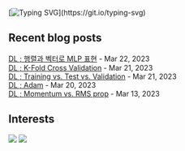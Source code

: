 
[![Typing SVG](https://readme-typing-svg.demolab.com?font=DM+Sans&duration=4000&pause=800&multiline=true&width=435&height=90&lines=Hi%2C+there.;Welcome+to+my+github+page!;Feel+free+to+look+around.)](https://git.io/typing-svg)
## Recent blog posts
[DL ; 행렬과 벡터로 MLP 표현](https://neurai.tistory.com/28) - Mar 22, 2023<br>
[DL ; K-Fold Cross Validation](https://neurai.tistory.com/27) - Mar 21, 2023<br>
[DL ; Training vs. Test vs. Validation](https://neurai.tistory.com/26) - Mar 21, 2023<br>
[DL ; Adam](https://neurai.tistory.com/25) - Mar 20, 2023<br>
[DL ; Momentum vs. RMS prop](https://neurai.tistory.com/24) - Mar 13, 2023<br>

## Interests
<tr>
<td><img src="https://img.shields.io/badge/MNE-3776AB?style=for-the-badge&logo=python&logoColor=white"></td>
<td><img src="https://img.shields.io/badge/Colab-F9AB00?style=for-the-badge&logo=Google-colab&logoColor=white"></td>
</tr>
